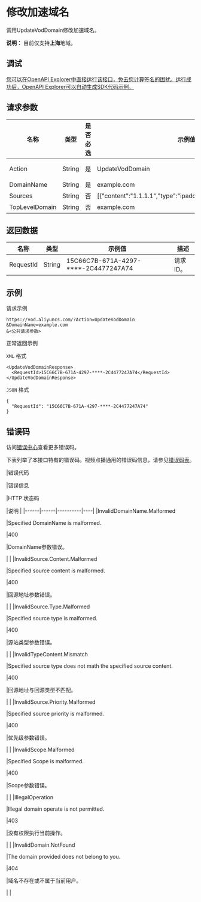 # 修改加速域名

调用UpdateVodDomain修改加速域名。

**说明：** 目前仅支持**上海**地域。

## 调试

[您可以在OpenAPI Explorer中直接运行该接口，免去您计算签名的困扰。运行成功后，OpenAPI Explorer可以自动生成SDK代码示例。](https://api.aliyun.com/#product=vod&api=UpdateVodDomain&type=RPC&version=2017-03-21)

## 请求参数

|名称|类型|是否必选|示例值|描述|
|--|--|----|---|--|
|Action|String|是|UpdateVodDomain|系统规定参数。取值：**UpdateVodDomain**。 |
|DomainName|String|是|example.com|点播加速域名。 |
|Sources|String|否|\[\{"content":"1.1.1.1","type":"ipaddr","priority":"20","port":80\}\]|回源地址列表。 |
|TopLevelDomain|String|否|example.com|顶级接入域。 |

## 返回数据

|名称|类型|示例值|描述|
|--|--|---|--|
|RequestId|String|15C66C7B-671A-4297-\*\*\*\*-2C4477247A74|请求ID。 |

## 示例

请求示例

```
https://vod.aliyuncs.com/?Action=UpdateVodDomain
&DomainName=example.com
&<公共请求参数>
```

正常返回示例

`XML` 格式

```
<UpdateVodDomainResponse>
  <RequestId>15C66C7B-671A-4297-****-2C4477247A74</RequestId>
</UpdateVodDomainResponse>
```

`JSON` 格式

```
{
  "RequestId": "15C66C7B-671A-4297-****-2C4477247A74"
}
```

## 错误码

访问[错误中心](https://error-center.aliyun.com/status/product/vod)查看更多错误码。

下表列举了本接口特有的错误码。视频点播通用的错误码信息，请参见[错误码表](~~52841~~)。

|错误代码

|错误信息

|HTTP 状态码

|说明 |
|------|------|----------|----|
|InvalidDomainName.Malformed

|Specified DomainName is malformed.

|400

|DomainName参数错误。

| |
|InvalidSource.Content.Malformed

|Specified source content is malformed.

|400

|回源地址参数错误。

| |
|InvalidSource.Type.Malformed

|Specified source type is malformed.

|400

|源站类型参数错误。

| |
|InvalidTypeContent.Mismatch

|Specified source type does not math the specified source content.

|400

|回源地址与回源类型不匹配。

| |
|InvalidSource.Priority.Malformed

|Specified source priority is malformed.

|400

|优先级参数错误。

| |
|InvalidScope.Malformed

|Specified Scope is malformed.

|400

|Scope参数错误。

| |
|IllegalOperation

|Illegal domain operate is not permitted.

|403

|没有权限执行当前操作。

| |
|InvalidDomain.NotFound

|The domain provided does not belong to you.

|404

|域名不存在或不属于当前用户。

| |

